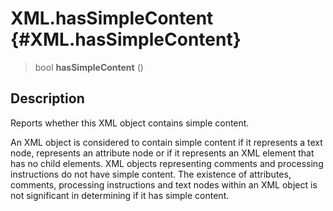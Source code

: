XML.hasSimpleContent {#XML.hasSimpleContent}
====================

> bool **hasSimpleContent** ()

Description
-----------

Reports whether this XML object contains simple content.

An XML object is considered to contain simple content if it represents a
text node, represents an attribute node or if it represents an XML
element that has no child elements. XML objects representing comments
and processing instructions do not have simple content. The existence of
attributes, comments, processing instructions and text nodes within an
XML object is not significant in determining if it has simple content.
